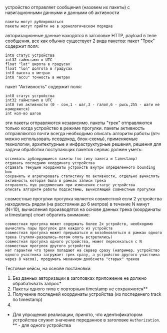 устройство отправляет сообщения (назовем их пакеты) с навигационными данными и данными об активности

    пакеты могут дублироваться
    пакеты могут прийти не в хронологическом порядке

авторизационные данные находятся в заголовке HTTP, payload в теле сообщения, все как обычно
существует 2 вида пакетов:
пакет "Трек" содержит поля:

    int8 статус устройства
    int32 таймстамп в UTC
    floаt "lat" широта в градусах
    float "lon" долгота в градусах
    int8 высота в метрах
    int8 "accu" точность в метрах

пакет "Активность" содержит поля:

    int8 статус устройства
    int32 таймстамп в UTC
    int8 тип активности (0 - сон,1 - шаг,3 - галоп,6 - рысь,255 - шаги не измеряются)
    int кол-во шагов

эти пакеты отправляются независимо. пакеты "трек" отправляются только когда устройство в режиме прогулки. пакеты активность отправляются почти всегда
необходимо описать алгоритм работы (втч можно использовать псевдокод, блок-схемы), применяемые технологии, архитектурные и инфраструктурные решения, решения для задачи обработки поступающих пакетов
сервис должен уметь:

    отсеивать дублирующиеся пакеты (по типу пакета и timestamp)
    отдавать последнюю координату устройства
    отдавать текущие координаты устройств внутри определенного bounding box
    сохранять и агрегировать статистику по активности, отдельно вычислять активность которая была в рамках записи трека
    отправлять пуш уведомления при изменения статус устройства
    описать алгоритм работы подсистемы, вычисляющей совместные прогулки

совместные прогулки
прогулка является совместной если 2 устройства находились рядом (на расстоянии до 6 метров) в течение N минут (N=10), вычисления производятся на основе данных трека (координаты и timestamp) стоит обратить внимание:

    совместная прогулка может содержать более 2х устройств, необходимо вычислять пары прогулок для каждого из устройств
    совместная прогулка может прерываться и возобновляться в рамках одного трека (гуляли-разошлись-потом опять встретились)
    совместная прогулка одного устройства, может пересекаться с N совместных прогулок другого устройства
    нет гарантии что треки попадают на сервер сразу (например, устройство одного участника загружает трек сразу, а устройство другого участника через 8 часов), продумать механизм дообсчета "старых" треков

Тестовые кейсы, на основе постановки: 
1. Без данных авторизации в заголовках приложение не должно обрабатывать запрос*
2. Пакеты одного типа с повторным timestamp не сохраняются**
3. Получение последней координаты устройства (из последенего track по timestamp)
4. 

* Для упрощения реализации, принято, что идентификатором устройства служит значение переданное в заголовке `Authorization`. 
** - для одного устройства